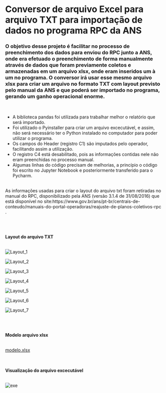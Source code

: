 # Conversor de arquivo Excel para arquivo TXT para importação de dados no programa RPC da ANS

### O objetivo desse projeto é facilitar no processo de preenchimento dos dados para enviou do RPC junto a ANS, onde era efetuado o preenchimento de forma manualmente através de dados que foram previamente coletos e armazenadas em um arquivo xlsx, onde eram inseridos um à um no programa. O conversor irá usar esse mesmo arquivo xlsx para criar um arquivo no formato TXT com layout previsto pelo manual da ANS e que poderá ser importado no programa, gerando um ganho operacional enorme.
<br>

* A biblioteca pandas foi utilizada para trabalhar melhor o relatório que será importado.
* Foi utilizado o Pyinstaller para criar um arquivo excecutável, e assim, não será necessário ter o Python instalado no computador para poder utilizar o programa.
* Os campos do Header (registro C1) são imputados pelo operador, facilitando assim a utilização.
* O registro C4 está desabilitado, pois as informações contidas nele não eram preenchidas no processo manual.
* Algumas linhas do código precisam de melhorias, a princípio o código foi escrito no Jupyter Notebook e posteriormente transferido para o Pycharm.
<br>
As informações usadas para criar o layout do arquivo txt foram retiradas no manual do RPC, disponibilizado pela ANS (versão 3.1.4 de 31/08/2016) que está disponível no site:https://www.gov.br/ans/pt-br/centrais-de-conteudo/manuais-do-portal-operadoras/reajuste-de-planos-coletivos-rpc .

<br><br>

<b> Layout do arquivo TXT </b> <br><br>

![Layout_1](https://user-images.githubusercontent.com/86494924/148312778-59342f24-38c2-45de-ad6a-a1ca918cf0a0.jpg)

![Layout_2](https://user-images.githubusercontent.com/86494924/148312976-b2af5a9a-4c36-4247-abee-d4f4b3a8025b.png)

![Layout_3](https://user-images.githubusercontent.com/86494924/148313029-de2b3679-966f-48f2-a678-956f6949c1b3.png)

![Layout_4](https://user-images.githubusercontent.com/86494924/148313097-27f0da9d-3a49-4e94-a06d-ea2ca49639ea.png)

![Layout_5](https://user-images.githubusercontent.com/86494924/148313140-0f39797f-0b11-44d5-8850-22cc16473292.png)

![Layout_6](https://user-images.githubusercontent.com/86494924/148313179-f472c4e8-6d4a-49c8-beb8-4979734fa33e.png)

![Layout_7](https://user-images.githubusercontent.com/86494924/148313208-a716e098-b654-457c-997b-f03c3c9abcf1.png)

<br><br>

<b>Modelo arquivo xlsx</b> <br><br>

[modelo.xlsx](https://github.com/MarceloPalumbo/rpc/files/7818806/modelo.xlsx)

<br><br>
<b>Visualização do arquivo excecutável</b> <br><br>

![exe](https://user-images.githubusercontent.com/86494924/148314486-96627ec7-b04d-4bd2-a55a-ec1c254a2127.png)


